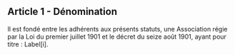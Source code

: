 ## Article 1 - Dénomination

Il est fondé entre les adhérents aux présents statuts, une Association régie par la Loi du premier juillet 1901 et le décret du seize août 1901, ayant pour titre : Label[i].
